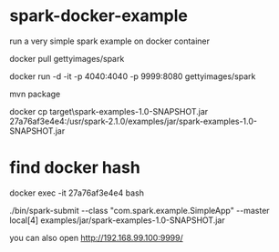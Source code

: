 # spark-docker-example
run a very simple spark example on docker container



docker pull gettyimages/spark

docker run -d   -it  -p 4040:4040  -p 9999:8080  gettyimages/spark 

mvn package

docker cp target\spark-examples-1.0-SNAPSHOT.jar 27a76af3e4e4:/usr/spark-2.1.0/examples/jar/spark-examples-1.0-SNAPSHOT.jar

# find docker hash

docker exec -it 27a76af3e4e4  bash

./bin/spark-submit  --class "com.spark.example.SimpleApp"   --master local[4]   examples/jar/spark-examples-1.0-SNAPSHOT.jar


you can also open http://192.168.99.100:9999/
